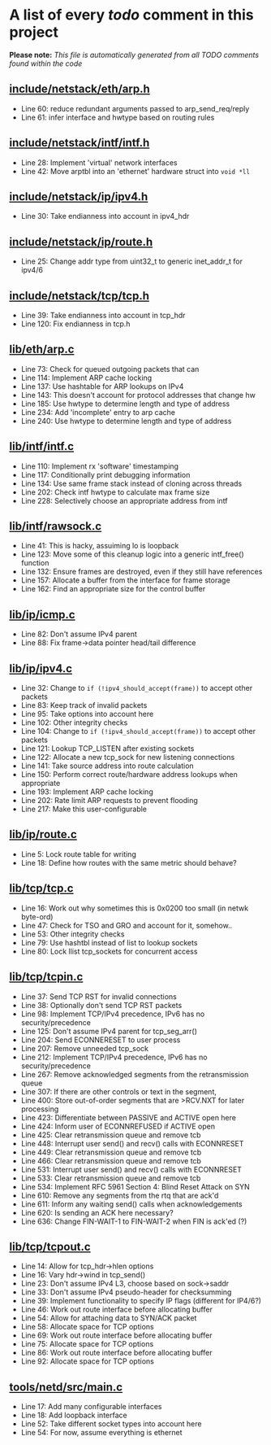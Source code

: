 # A list of every _todo_ comment in this project
**Please note:** _This file is automatically generated from all TODO comments found within the code_
## [include/netstack/eth/arp.h](include/netstack/eth/arp.h)
  - Line 60: reduce redundant arguments passed to arp_send_req/reply
  - Line 61: infer interface and hwtype based on routing rules

## [include/netstack/intf/intf.h](include/netstack/intf/intf.h)
  - Line 28: Implement 'virtual' network interfaces
  - Line 42: Move arptbl into an 'ethernet' hardware struct into `void *ll`

## [include/netstack/ip/ipv4.h](include/netstack/ip/ipv4.h)
  - Line 30: Take endianness into account in ipv4_hdr

## [include/netstack/ip/route.h](include/netstack/ip/route.h)
  - Line 25: Change addr type from uint32_t to generic inet_addr_t for ipv4/6

## [include/netstack/tcp/tcp.h](include/netstack/tcp/tcp.h)
  - Line 39: Take endianness into account in tcp_hdr
  - Line 120: Fix endianness in tcp.h

## [lib/eth/arp.c](lib/eth/arp.c)
  - Line 73: Check for queued outgoing packets that can
  - Line 114: Implement ARP cache locking
  - Line 137: Use hashtable for ARP lookups on IPv4
  - Line 143: This doesn't account for protocol addresses that change hw
  - Line 185: Use hwtype to determine length and type of address
  - Line 234: Add 'incomplete' entry to arp cache
  - Line 240: Use hwtype to determine length and type of address

## [lib/intf/intf.c](lib/intf/intf.c)
  - Line 110: Implement rx 'software' timestamping
  - Line 117: Conditionally print debugging information
  - Line 134: Use same frame stack instead of cloning across threads
  - Line 202: Check intf hwtype to calculate max frame size
  - Line 228: Selectively choose an appropriate address from intf

## [lib/intf/rawsock.c](lib/intf/rawsock.c)
  - Line 41: This is hacky, assuiming lo is loopback
  - Line 123: Move some of this cleanup logic into a generic intf_free() function
  - Line 132: Ensure frames are destroyed, even if they still have references
  - Line 157: Allocate a buffer from the interface for frame storage
  - Line 162: Find an appropriate size for the control buffer

## [lib/ip/icmp.c](lib/ip/icmp.c)
  - Line 82: Don't assume IPv4 parent
  - Line 88: Fix frame->data pointer head/tail difference

## [lib/ip/ipv4.c](lib/ip/ipv4.c)
  - Line 32: Change to `if (!ipv4_should_accept(frame))` to accept other packets
  - Line 83: Keep track of invalid packets
  - Line 95: Take options into account here
  - Line 102: Other integrity checks
  - Line 104: Change to `if (!ipv4_should_accept(frame))` to accept other packets
  - Line 121: Lookup TCP_LISTEN after existing sockets
  - Line 122: Allocate a new tcp_sock for new listening connections
  - Line 141: Take source address into route calculation
  - Line 150: Perform correct route/hardware address lookups when appropriate
  - Line 193: Implement ARP cache locking
  - Line 202: Rate limit ARP requests to prevent flooding
  - Line 217: Make this user-configurable

## [lib/ip/route.c](lib/ip/route.c)
  - Line 5: Lock route table for writing
  - Line 18: Define how routes with the same metric should behave?

## [lib/tcp/tcp.c](lib/tcp/tcp.c)
  - Line 16: Work out why sometimes this is 0x0200 too small (in netwk byte-ord)
  - Line 47: Check for TSO and GRO and account for it, somehow..
  - Line 53: Other integrity checks
  - Line 79: Use hashtbl instead of list to lookup sockets
  - Line 80: Lock llist tcp_sockets for concurrent access

## [lib/tcp/tcpin.c](lib/tcp/tcpin.c)
  - Line 37: Send TCP RST for invalid connections
  - Line 38: Optionally don't send TCP RST packets
  - Line 98: Implement TCP/IPv4 precedence, IPv6 has no security/precedence
  - Line 125: Don't assume IPv4 parent for tcp_seg_arr()
  - Line 204: Send ECONNERESET to user process
  - Line 207: Remove unneeded tcp_sock
  - Line 212: Implement TCP/IPv4 precedence, IPv6 has no security/precedence
  - Line 267: Remove acknowledged segments from the retransmission queue
  - Line 307: If there are other controls or text in the segment,
  - Line 400: Store out-of-order segments that are >RCV.NXT for later processing
  - Line 423: Differentiate between PASSIVE and ACTIVE open here
  - Line 424: Inform user of ECONNREFUSED if ACTIVE open
  - Line 425: Clear retransmission queue and remove tcb
  - Line 448: Interrupt user send() and recv() calls with ECONNRESET
  - Line 449: Clear retransmission queue and remove tcb
  - Line 466: Clear retransmission queue and remove tcb
  - Line 531: Interrupt user send() and recv() calls with ECONNRESET
  - Line 533: Clear retransmission queue and remove tcb
  - Line 534: Implement RFC 5961 Section 4: Blind Reset Attack on SYN
  - Line 610: Remove any segments from the rtq that are ack'd
  - Line 611: Inform any waiting send() calls when acknowledgements
  - Line 620: Is sending an ACK here necessary?
  - Line 636: Change FIN-WAIT-1 to FIN-WAIT-2 when FIN is ack'ed (?)

## [lib/tcp/tcpout.c](lib/tcp/tcpout.c)
  - Line 14: Allow for tcp_hdr->hlen options
  - Line 16: Vary hdr->wind in tcp_send()
  - Line 23: Don't assume IPv4 L3, choose based on sock->saddr
  - Line 33: Don't assume IPv4 pseudo-header for checksumming
  - Line 39: Implement functionality to specify IP flags (different for IP4/6?)
  - Line 46: Work out route interface before allocating buffer
  - Line 54: Allow for attaching data to SYN/ACK packet
  - Line 58: Allocate space for TCP options
  - Line 69: Work out route interface before allocating buffer
  - Line 75: Allocate space for TCP options
  - Line 86: Work out route interface before allocating buffer
  - Line 92: Allocate space for TCP options

## [tools/netd/src/main.c](tools/netd/src/main.c)
  - Line 17: Add many configurable interfaces
  - Line 18: Add loopback interface
  - Line 52: Take different socket types into account here
  - Line 54: For now, assume everything is ethernet
